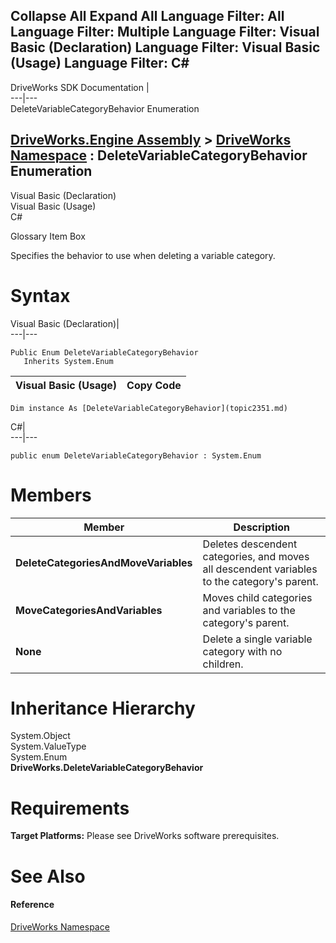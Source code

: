 Collapse All Expand All Language Filter: All  Language Filter: Multiple  Language Filter: Visual Basic (Declaration) Language Filter: Visual Basic (Usage) Language Filter: C#  
---  
DriveWorks SDK Documentation  |   
---|---  
DeleteVariableCategoryBehavior Enumeration   
  
[DriveWorks.Engine Assembly](topic2156.md) > [DriveWorks Namespace](topic2159.md) : DeleteVariableCategoryBehavior Enumeration  
---  
  
Visual Basic (Declaration)    
Visual Basic (Usage)    
C# 

Glossary Item Box

Specifies the behavior to use when deleting a variable category. 

# Syntax

Visual Basic (Declaration)|   
---|---  
      
    
    Public Enum DeleteVariableCategoryBehavior 
       Inherits System.Enum  
  
Visual Basic (Usage)| Copy Code  
---|---  
      
    
    Dim instance As [DeleteVariableCategoryBehavior](topic2351.md)  
  
C#|   
---|---  
      
    
    public enum DeleteVariableCategoryBehavior : System.Enum   
  
# Members

Member| Description  
---|---  
**DeleteCategoriesAndMoveVariables**|  Deletes descendent categories, and moves all descendent variables to the category's parent.  
**MoveCategoriesAndVariables**|  Moves child categories and variables to the category's parent.  
**None**|  Delete a single variable category with no children.  
  
# Inheritance Hierarchy

System.Object  
System.ValueType  
System.Enum  
**DriveWorks.DeleteVariableCategoryBehavior**  


# Requirements

**Target Platforms:** Please see DriveWorks software prerequisites.

# See Also

#### Reference

[DriveWorks Namespace](topic2159.md)


